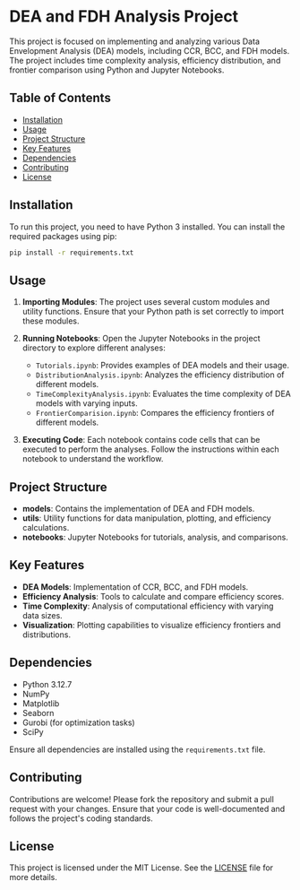 # DEA and FDH Analysis Project

This project is focused on implementing and analyzing various Data Envelopment Analysis (DEA) models, including CCR, BCC, and FDH models. The project includes time complexity analysis, efficiency distribution, and frontier comparison using Python and Jupyter Notebooks.

## Table of Contents

- [Installation](#installation)
- [Usage](#usage)
- [Project Structure](#project-structure)
- [Key Features](#key-features)
- [Dependencies](#dependencies)
- [Contributing](#contributing)
- [License](#license)

## Installation

To run this project, you need to have Python 3 installed. You can install the required packages using pip:

```bash
pip install -r requirements.txt
```

## Usage

1. **Importing Modules**: The project uses several custom modules and utility functions. Ensure that your Python path is set correctly to import these modules.

2. **Running Notebooks**: Open the Jupyter Notebooks in the project directory to explore different analyses:
   - `Tutorials.ipynb`: Provides examples of DEA models and their usage.
   - `DistributionAnalysis.ipynb`: Analyzes the efficiency distribution of different models.
   - `TimeComplexityAnalysis.ipynb`: Evaluates the time complexity of DEA models with varying inputs.
   - `FrontierComparision.ipynb`: Compares the efficiency frontiers of different models.

3. **Executing Code**: Each notebook contains code cells that can be executed to perform the analyses. Follow the instructions within each notebook to understand the workflow.

## Project Structure

- **models**: Contains the implementation of DEA and FDH models.
- **utils**: Utility functions for data manipulation, plotting, and efficiency calculations.
- **notebooks**: Jupyter Notebooks for tutorials, analysis, and comparisons.

## Key Features

- **DEA Models**: Implementation of CCR, BCC, and FDH models.
- **Efficiency Analysis**: Tools to calculate and compare efficiency scores.
- **Time Complexity**: Analysis of computational efficiency with varying data sizes.
- **Visualization**: Plotting capabilities to visualize efficiency frontiers and distributions.

## Dependencies

- Python 3.12.7
- NumPy
- Matplotlib
- Seaborn
- Gurobi (for optimization tasks)
- SciPy

Ensure all dependencies are installed using the `requirements.txt` file.

## Contributing

Contributions are welcome! Please fork the repository and submit a pull request with your changes. Ensure that your code is well-documented and follows the project's coding standards.

## License

This project is licensed under the MIT License. See the [LICENSE](LICENSE) file for more details.
